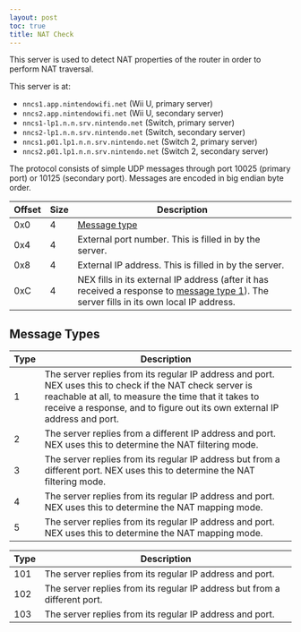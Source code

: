 ```yaml
---
layout: post
toc: true
title: NAT Check
---
```


This server is used to detect NAT properties of the router in order to perform NAT traversal.

This server is at:<br>
- `nncs1.app.nintendowifi.net` (Wii U, primary server)
- `nncs2.app.nintendowifi.net` (Wii U, secondary server)
- `nncs1-lp1.n.n.srv.nintendo.net` (Switch, primary server)
- `nncs2-lp1.n.n.srv.nintendo.net` (Switch, secondary server)
- `nncs1.p01.lp1.n.n.srv.nintendo.net` (Switch 2, primary server)
- `nncs2.p01.lp1.n.n.srv.nintendo.net` (Switch 2, secondary server)

The protocol consists of simple UDP messages through port 10025 (primary port) or 10125 (secondary port). Messages are encoded in big endian byte order.

| Offset | Size | Description                                                                                                                                                |
|--------|------|------------------------------------------------------------------------------------------------------------------------------------------------------------|
| 0x0    | 4    | [Message type](#message-types)                                                                                                                             |
| 0x4    | 4    | External port number. This is filled in by the server.                                                                                                     |
| 0x8    | 4    | External IP address. This is filled in by the server.                                                                                                      |
| 0xC    | 4    | NEX fills in its external IP address (after it has received a response to [message type 1](#message-types)). The server fills in its own local IP address. |

## Message Types

| Type | Description                                                                                                                                                                                                                                   |
|------|-----------------------------------------------------------------------------------------------------------------------------------------------------------------------------------------------------------------------------------------------|
| 1    | The server replies from its regular IP address and port. NEX uses this to check if the NAT check server is reachable at all, to measure the time that it takes to receive a response, and to figure out its own external IP address and port. |
| 2    | The server replies from a different IP address and port. NEX uses this to determine the NAT filtering mode.                                                                                                                                   |
| 3    | The server replies from its regular IP address but from a different port. NEX uses this to determine the NAT filtering mode.                                                                                                                  |
| 4    | The server replies from its regular IP address and port. NEX uses this to determine the NAT mapping mode.                                                                                                                                     |
| 5    | The server replies from its regular IP address and port. NEX uses this to determine the NAT mapping mode.                                                                                                                                     |

| Type | Description                                                               |
|------|---------------------------------------------------------------------------|
| 101  | The server replies from its regular IP address and port.                  |
| 102  | The server replies from its regular IP address but from a different port. |
| 103  | The server replies from its regular IP address and port.                  |
